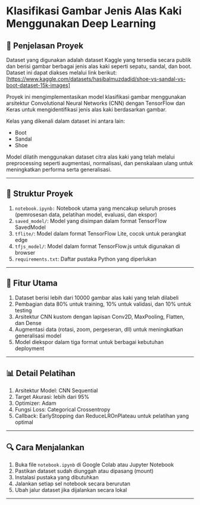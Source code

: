 # Klasifikasi Gambar Jenis Alas Kaki Menggunakan Deep Learning

## 📝 Penjelasan Proyek
  Dataset yang digunakan adalah dataset Kaggle yang tersedia secara publik dan berisi gambar berbagai jenis alas kaki seperti sepatu, sandal, dan boot. Dataset ini dapat diakses melalui link berikut:
[https://www.kaggle.com/datasets/hasibalmuzdadid/shoe-vs-sandal-vs-boot-dataset-15k-images]

  Proyek ini mengimplementasikan model klasifikasi gambar menggunakan arsitektur Convolutional Neural Networks (CNN) dengan TensorFlow dan Keras untuk mengidentifikasi jenis alas kaki berdasarkan gambar.

  Kelas yang dikenali dalam dataset ini antara lain:
- Boot
- Sandal
- Shoe

Model dilatih menggunakan dataset citra alas kaki yang telah melalui preprocessing seperti augmentasi, normalisasi, dan penskalaan ulang untuk meningkatkan performa serta generalisasi.

---

## 📂 Struktur Proyek
1. `notebook.ipynb:` Notebook utama yang mencakup seluruh proses (pemrosesan data, pelatihan model, evaluasi, dan ekspor)
2. `saved_model/`: Model yang disimpan dalam format TensorFlow SavedModel
3. `tflite/`: Model dalam format TensorFlow Lite, cocok untuk perangkat edge
4. `tfjs_model/`: Model dalam format TensorFlow.js untuk digunakan di browser
5. `requirements.txt`: Daftar pustaka Python yang diperlukan

---

## 🧠 Fitur Utama

1. Dataset berisi lebih dari 10000 gambar alas kaki yang telah dilabeli
2. Pembagian data 80% untuk training, 10% untuk validasi, dan 10% untuk testing
3. Arsitektur CNN kustom dengan lapisan Conv2D, MaxPooling, Flatten, dan Dense
4. Augmentasi data (rotasi, zoom, pergeseran, dll) untuk meningkatkan generalisasi model
5. Model diekspor dalam tiga format untuk berbagai kebutuhan deployment

---

## 📊 Detail Pelatihan

1. Arsitektur Model: CNN Sequential
2. Target Akurasi: lebih dari 95%
3. Optimizer: Adam
4. Fungsi Loss: Categorical Crossentropy
5. Callback: EarlyStopping dan ReduceLROnPlateau untuk pelatihan yang optimal

---

## 🔍 Cara Menjalankan

1. Buka file `notebook.ipynb` di Google Colab atau Jupyter Notebook
2. Pastikan dataset sudah diunggah atau dipasang (mount)
3. Instalasi pustaka yang dibutuhkan
4. Jalankan setiap sel notebook secara berurutan
5. Ubah jalur dataset jika dijalankan secara lokal

---

